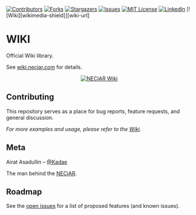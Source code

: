 <!-- PROJECT SHIELDS -->
<!--
*** I'm using markdown "reference style" links for readability.
*** Reference links are enclosed in brackets [ ] instead of parentheses ( ).
*** See the bottom of this document for the declaration of the reference variables
*** for contributors-url, forks-url, etc. This is an optional, concise syntax you may use.
*** https://www.markdownguide.org/basic-syntax/#reference-style-links
-->
[![Contributors][contributors-shield]][contributors-url]
[![Forks][forks-shield]][forks-url]
[![Stargazers][stars-shield]][stars-url]
[![Issues][issues-shield]][issues-url]
[![MIT License][license-shield]][license-url]
[![LinkedIn][linkedin-shield]][linkedin-url]
[![Wiki][wikimedia-shield]][wiki-url]

# WIKI
Official Wiki library.

See [wiki.necjar.com](https://wiki.necjar.com) for details.

<p align="center">
  <a href="https://wiki.necjar.com">
    <img src="https://necjar.com/j/materials/icons/icon-wiki.jpg" alt="NECjAR Wiki" width="auto" height="auto" />
  </a>
</p>

## Contributing

This repository serves as a place for bug reports, feature requests, and general discussion.

_For more examples and usage, please refer to the [Wiki](https://wiki.necjar.com)._

## Meta

Airat Asadullin – [@Kadae](https://twitter.com/Kadae)

The man behind the [NECjAR](https://necjar.com).

<!-- ROADMAP -->
## Roadmap

See the [open issues](https://github.com/NECjAR/WIKI/issues) for a list of proposed features (and known issues).

<!-- MARKDOWN LINKS & IMAGES -->
<!-- https://www.markdownguide.org/basic-syntax/#reference-style-links -->
[contributors-shield]: https://img.shields.io/github/contributors/NECjAR/WIKI.svg?style=for-the-badge
[contributors-url]: https://github.com/NECjAR/WIKI/graphs/contributors
[forks-shield]: https://img.shields.io/github/forks/NECjAR/WIKI.svg?style=for-the-badge
[forks-url]: https://github.com/NECjAR/WIKI/network/members
[stars-shield]: https://img.shields.io/github/stars/NECjAR/WIKI.svg?style=for-the-badge
[stars-url]: https://github.com/NECjAR/WIKI/stargazers
[issues-shield]: https://img.shields.io/github/issues/NECjAR/WIKI.svg?style=for-the-badge
[issues-url]: https://github.com/NECjAR/WIKI/issues
[license-shield]: https://img.shields.io/github/license/NECjAR/WIKI.svg?style=for-the-badge
[license-url]: https://github.com/NECjAR/WIKI/blob/main/LICENSE.txt
[linkedin-shield]: https://img.shields.io/badge/-LinkedIn-black.svg?style=for-the-badge&logo=linkedin&colorB=555
[linkedin-url]: https://linkedin.com/in/Kadae
[necjar]: https://necjar.com
[wiki]: https://wiki.necjar.com
